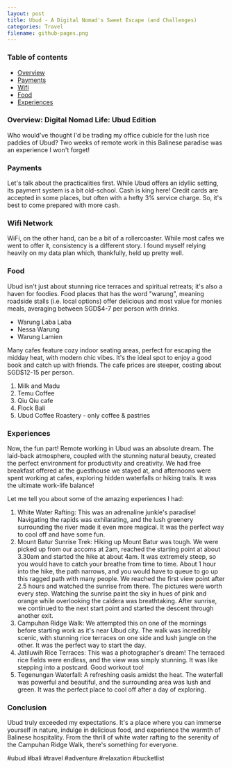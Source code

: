 ```yaml
---
layout: post
title: Ubud - A Digital Nomad's Sweet Escape (and Challenges)
categories: Travel
filename: github-pages.png
---
```


### Table of contents
 - [Overview](#overview)
 - [Payments](#payments)
 - [Wifi](#wifi-network)
 - [Food](#food)
 - [Experiences](#experiences)


### Overview: Digital Nomad Life: Ubud Edition
Who would've thought I'd be trading my office cubicle for the lush rice paddies of Ubud? Two weeks of remote work in this Balinese paradise was an experience I won't forget!

### Payments
Let's talk about the practicalities first. While Ubud offers an idyllic setting, its payment system is a bit old-school. Cash is king here! Credit cards are accepted in some places, but often with a hefty 3% service charge. So, it's best to come prepared with more cash.

### Wifi Network
WiFi, on the other hand, can be a bit of a rollercoaster. While most cafes we went to offer it, consistency is a different story. I found myself relying heavily on my data plan which, thankfully, held up pretty well.

### Food
Ubud isn't just about stunning rice terraces and spiritual retreats; it's also a haven for foodies. Food places that has the word "warung", meaning roadside stalls (i.e. local options) offer delicious and most value for monies meals, averaging between SGD$4-7 per person with drinks.
- Warung Laba Laba
- Nessa Warung
- Warung Lamien

Many cafes feature cozy indoor seating areas, perfect for escaping the midday heat, with modern chic vibes. It's the ideal spot to enjoy a good book and catch up with friends. The cafe prices are steeper, costing about SGD$12-15 per person.

1. Milk and Madu
2. Temu Coffee
3. Qiu Qiu cafe
4. Flock Bali
5. Ubud Coffee Roastery - only coffee & pastries

### Experiences
Now, the fun part! Remote working in Ubud was an absolute dream. The laid-back atmosphere, coupled with the stunning natural beauty, created the perfect environment for productivity and creativity. We had free breakfast offered at the guesthouse we stayed at, and afternoons were spent working at cafes, exploring hidden waterfalls or hiking trails. It was the ultimate work-life balance!

Let me tell you about some of the amazing experiences I had:
1. White Water Rafting: This was an adrenaline junkie's paradise! Navigating the rapids was exhilarating, and the lush greenery surrounding the river made it even more magical. It was the perfect way to cool off and have some fun.
2. Mount Batur Sunrise Trek: Hiking up Mount Batur was tough. We were picked up from our accoms at 2am, reached the starting point at about 3.30am and started the hike at about 4am. It was extremely steep, so you would have to catch your breathe from time to time. About 1 hour into the hike, the path narrows, and you would have to queue to go up this ragged path with many people. We reached the first view point after 2.5 hours and watched the sunrise from there. The pictures were worth every step. Watching the sunrise paint the sky in hues of pink and orange while overlooking the caldera was breathtaking. After sunrise, we continued to the next start point and started the descent through another exit.
3. Campuhan Ridge Walk: We attempted this on one of the mornings before starting work as it's near Ubud city. The walk was incredibly scenic, with stunning rice terraces on one side and lush jungle on the other. It was the perfect way to start the day.
4. Jatiluwih Rice Terraces: This was a photographer's dream! The terraced rice fields were endless, and the view was simply stunning. It was like stepping into a postcard. Good workout too!
5. Tegenungan Waterfall: A refreshing oasis amidst the heat. The waterfall was powerful and beautiful, and the surrounding area was lush and green. It was the perfect place to cool off after a day of exploring.

### Conclusion
Ubud truly exceeded my expectations. It's a place where you can immerse yourself in nature, indulge in delicious food, and experience the warmth of Balinese hospitality. From the thrill of white water rafting to the serenity of the Campuhan Ridge Walk, there's something for everyone.

#ubud #bali #travel #adventure #relaxation #bucketlist
